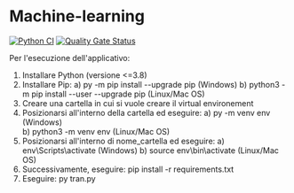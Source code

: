 # Machine-learning

[![Python CI](https://github.com/BitLab16/Machine-learning/actions/workflows/ci.yml/badge.svg?branch=develop)](https://github.com/BitLab16/Machine-learning/actions/workflows/ci.yml)
[![Quality Gate Status](https://sonarcloud.io/api/project_badges/measure?project=BitLab16_Machine-learning&metric=alert_status)](https://sonarcloud.io/dashboard?id=BitLab16_Machine-learning)

Per l'esecuzione dell'applicativo:
1) Installare Python (versione <=3.8)
2) Installare Pip:
    a) py -m pip install --upgrade pip               (Windows)
    b) python3 -m pip install --user --upgrade pip   (Linux/Mac OS)
3) Creare una cartella in cui si vuole creare il virtual environement
4) Posizionarsi all'interno della cartella ed eseguire: 
    a) py -m venv env      (Windows)  
    b) python3 -m venv env (Linux/Mac OS)
5) Posizionarsi all'interno di nome_cartella ed eseguire: 
    a) env\Scripts\activate     (Windows)
    b) source env\bin\activate  (Linux/Mac OS)
6) Successivamente, eseguire: pip install -r requirements.txt
7) Eseguire: py tran.py
